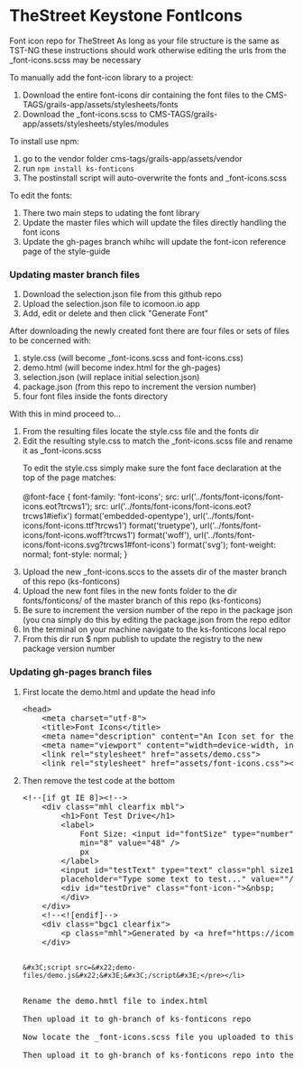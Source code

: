 # TheStreet Keystone FontIcons
Font icon repo for TheStreet
As long as your file structure is the same as TST-NG these instructions should work otherwise editing the urls from the _font-icons.scss may be necessary

To manually add the font-icon library to a project:
<ol><li>Download the entire font-icons dir containing the font files to the CMS-TAGS/grails-app/assets/stylesheets/fonts</li>
<li>Download the _font-icons.scss to CMS-TAGS/grails-app/assets/stylesheets/styles/modules</li>
</ol>

To install use npm:
<ol>
<li>go to the vendor folder cms-tags/grails-app/assets/vendor</li>
<li>run <code>npm install ks-fonticons</code></li>
<li>The postinstall script will auto-overwrite the fonts and _font-icons.scss</li>
</ol>

To edit the fonts: 
<ol>
<li>There two main steps to udating the font library</li>
<li>Update the master files which will update the files directly handling the font icons</li>
<li>Update the gh-pages branch whihc will update the font-icon reference page of the style-guide</li>
</ol>


<h3>Updating master branch files</h3>

<ol>
<li>Download the selection.json file from this github repo</li>
<li>Upload the selection.json file to icomoon.io app</li>
<li>Add, edit or delete and then click "Generate Font"</li>
</ol>

After downloading the newly created font there are four files or sets of files to be concerned with:
<ol>
<li>style.css (will become _font-icons.scss and font-icons.css)</li>
<li>demo.html (will become index.html for the gh-pages)</li>
<li>selection.json (will replace initial selection.json)</li>
<li>package.json (from this repo to increment the version number)</li>
<li>four font files inside the fonts directory</li>
</ol>
With this in mind proceed to...
<ol>
<li>From the resulting files locate the style.css file and the fonts dir</li>
<li>Edit the resulting style.css to match the _font-icons.scss file and rename it as _font-icons.scss</li>
<p>
To edit the style.css simply make sure the font face declaration at the top of the page matches:<br><br>
@font-face {
  font-family: 'font-icons';
  src:  url('../fonts/font-icons/font-icons.eot?trcws1');
  src:  url('../fonts/font-icons/font-icons.eot?trcws1#iefix') format('embedded-opentype'),
    url('../fonts/font-icons/font-icons.ttf?trcws1') format('truetype'),
    url('../fonts/font-icons/font-icons.woff?trcws1') format('woff'),
    url('../fonts/font-icons/font-icons.svg?trcws1#font-icons') format('svg');
  font-weight: normal;
  font-style: normal;
  }
</p>
<li>Upload the new _font-icons.sccs to the assets dir of the master branch of this repo (ks-fonticons)</li>
<li>Upload the new font files in the new fonts folder to the dir fonts/fonticons/ of the master branch of this repo (ks-fonticons)</li>
<li>Be sure to increment the version number of the repo in the package json (you cna simply do this by editing the package.json from the repo editor</li>
<li>In the terminal on your machine navigate to the ks-fonticons local repo</li>
<li>From this dir run $ npm publish to update the registry to the new package version number</li>
</ol>

<h3>Updating gh-pages branch files</h3>

<ol>
<li>First locate the demo.html and update the head info<br>
<pre>&#x3C;head&#x3E;
    &#x3C;meta charset=&#x22;utf-8&#x22;&#x3E;
    &#x3C;title&#x3E;Font Icons&#x3C;/title&#x3E;
    &#x3C;meta name=&#x22;description&#x22; content=&#x22;An Icon set for the street&#x22;&#x3E;
    &#x3C;meta name=&#x22;viewport&#x22; content=&#x22;width=device-width, initial-scale=1&#x22;&#x3E;
    &#x3C;link rel=&#x22;stylesheet&#x22; href=&#x22;assets/demo.css&#x22;&#x3E;
    &#x3C;link rel=&#x22;stylesheet&#x22; href=&#x22;assets/font-icons.css&#x22;&#x3E;&#x3C;/head&#x3E;</pre>
</li>
<li>Then remove the test code at the bottom<br>
<pre>&#x3C;!--[if gt IE 8]&#x3E;&#x3C;!--&#x3E;
    &#x3C;div class=&#x22;mhl clearfix mbl&#x22;&#x3E;
        &#x3C;h1&#x3E;Font Test Drive&#x3C;/h1&#x3E;
        &#x3C;label&#x3E;
            Font Size: &#x3C;input id=&#x22;fontSize&#x22; type=&#x22;number&#x22; class=&#x22;textbox0 mbm&#x22;
            min=&#x22;8&#x22; value=&#x22;48&#x22; /&#x3E;
            px
        &#x3C;/label&#x3E;
        &#x3C;input id=&#x22;testText&#x22; type=&#x22;text&#x22; class=&#x22;phl size1of1 mvl&#x22;
        placeholder=&#x22;Type some text to test...&#x22; value=&#x22;&#x22;/&#x3E;
        &#x3C;div id=&#x22;testDrive&#x22; class=&#x22;font-icon-&#x22;&#x3E;&#x26;nbsp;
        &#x3C;/div&#x3E;
    &#x3C;/div&#x3E;
    &#x3C;!--&#x3C;![endif]--&#x3E;
    &#x3C;div class=&#x22;bgc1 clearfix&#x22;&#x3E;
        &#x3C;p class=&#x22;mhl&#x22;&#x3E;Generated by &#x3C;a href=&#x22;https://icomoon.io/app&#x22;&#x3E;IcoMoon&#x3C;/a&#x3E;&#x3C;/p&#x3E;
    &#x3C;/div&#x3E;

    &#x3C;script src=&#x22;demo-files/demo.js&#x22;&#x3E;&#x3C;/script&#x3E;</pre></li>
<li>Rename the demo.hmtl file to index.html</li>
<li>Then upload it to gh-branch of ks-fonticons repo</li>
<li>Now locate the _font-icons.scss file you uploaded to this the master branch of thei repo and rename it: font-icons.css</li>
<li>Then upload it to gh-branch of ks-fonticons repo into the assets folder</li>
</ol>
